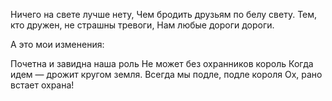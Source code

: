 Ничего на свете лучше нету,
Чем бродить друзьям по белу свету.
Тем, кто дружен, не страшны тревоги,
Нам любые дороги дороги.

А это мои изменения:

Почетна и завидна наша роль
Не может без охранников король
Когда идем — дрожит кругом земля.
Всегда мы подле, подле короля
Ох, рано встает охрана!

